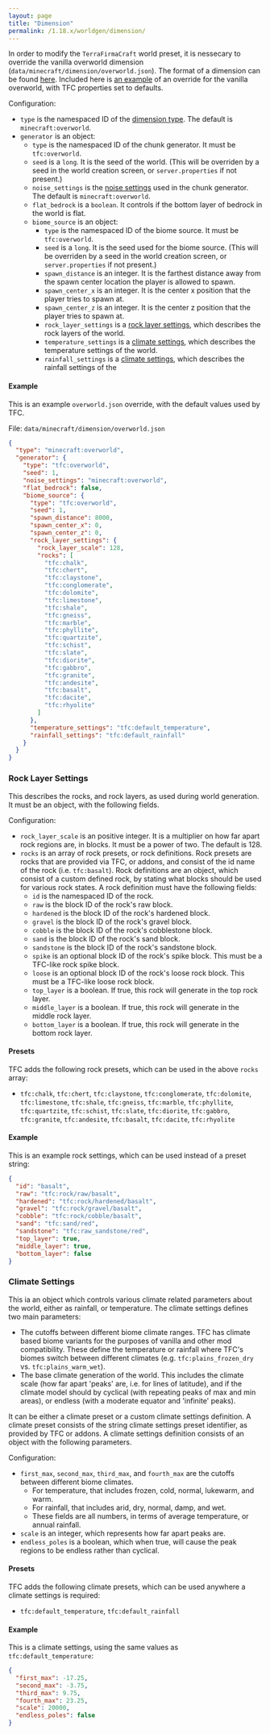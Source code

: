 ```yaml
---
layout: page
title: "Dimension"
permalink: /1.18.x/worldgen/dimension/
---
```


In order to modify the `TerraFirmaCraft` world preset, it is nessecary to override the vanilla overworld dimension (`data/minecraft/dimension/overworld.json`). The format of a dimension can be found [here](https://minecraft.fandom.com/wiki/Custom_dimension#Dimension_syntax). Included here is [an example](#example) of an override for the vanilla overworld, with TFC properties set to defaults.

Configuration:

- `type` is the namespaced ID of the [dimension type](https://minecraft.fandom.com/wiki/Custom_dimension#Dimension_type). The default is `minecraft:overworld`.
- `generator` is an object:
    - `type` is the namespaced ID of the chunk generator. It must be `tfc:overworld`.
    - `seed` is a `long`. It is the seed of the world. (This will be overriden by a seed in the world creation screen, or `server.properties` if not present.)
    - `noise_settings` is the [noise settings](https://minecraft.fandom.com/wiki/Custom_world_generation#Noise_settings) used in the chunk generator. The default is `minecraft:overworld`.
    - `flat_bedrock` is a `boolean`. It controls if the bottom layer of bedrock in the world is flat.
    - `biome_source` is an object:
        - `type` is the namespaced ID of the biome source. It must be `tfc:overworld`.
        - `seed` is a `long`. It is the seed used for the biome source. (This will be overriden by a seed in the world creation screen, or `server.properties` if not present.)
        - `spawn_distance` is an integer. It is the farthest distance away from the spawn center location the player is allowed to spawn.
        - `spawn_center_x` is an integer. It is the center x position that the player tries to spawn at.
        - `spawn_center_z` is an integer. It is the center z position that the player tries to spawn at.
        - `rock_layer_settings` is a [rock layer settings](#rock-layer-settings), which describes the rock layers of the world.
        - `temperature_settings` is a [climate settings](#climate-settings), which describes the temperature settings of the world.
        - `rainfall_settings` is a [climate settings](#climate-settings), which describes the rainfall settings of the


#### Example

This is an example `overworld.json` override, with the default values used by TFC.

File: `data/minecraft/dimension/overworld.json`
```json
{
  "type": "minecraft:overworld",
  "generator": {
    "type": "tfc:overworld",
    "seed": 1,
    "noise_settings": "minecraft:overworld",
    "flat_bedrock": false,
    "biome_source": {
      "type": "tfc:overworld",
      "seed": 1,
      "spawn_distance": 8000,
      "spawn_center_x": 0,
      "spawn_center_z": 0,
      "rock_layer_settings": {
        "rock_layer_scale": 128,
        "rocks": [
          "tfc:chalk",
          "tfc:chert",
          "tfc:claystone",
          "tfc:conglomerate",
          "tfc:dolomite",
          "tfc:limestone",
          "tfc:shale",
          "tfc:gneiss",
          "tfc:marble",
          "tfc:phyllite",
          "tfc:quartzite",
          "tfc:schist",
          "tfc:slate",
          "tfc:diorite",
          "tfc:gabbro",
          "tfc:granite",
          "tfc:andesite",
          "tfc:basalt",
          "tfc:dacite",
          "tfc:rhyolite"
        ]
      },
      "temperature_settings": "tfc:default_temperature",
      "rainfall_settings": "tfc:default_rainfall"
    }
  }
}
```

### Rock Layer Settings

This describes the rocks, and rock layers, as used during world generation. It must be an object, with the following fields.

Configuration:

- `rock_layer_scale` is an positive integer. It is a multiplier on how far apart rock regions are, in blocks. It must be a power of two. The default is 128.
- `rocks` is an array of rock presets, or rock definitions. Rock presets are rocks that are provided via TFC, or addons, and consist of the id name of the rock (i.e. `tfc:basalt`). Rock definitions are an object, which consist of a custom defined rock, by stating what blocks should be used for various rock states. A rock definition must have the following fields:
    - `id` is the namespaced ID of the rock.
    - `raw` is the block ID of the rock's raw block.
    - `hardened` is the block ID of the rock's hardened block.
    - `gravel` is the block ID of the rock's gravel block.
    - `cobble` is the block ID of the rock's cobblestone block.
    - `sand` is the block ID of the rock's sand block.
    - `sandstone` is the block ID of the rock's sandstone block.
    - `spike` is an optional block ID of the rock's spike block. This must be a TFC-like rock spike block.
    - `loose` is an optional block ID of the rock's loose rock block. This must be a TFC-like loose rock block.
    - `top_layer` is a boolean. If true, this rock will generate in the top rock layer.
    - `middle_layer` is a boolean. If true, this rock will generate in the middle rock layer.
    - `bottom_layer` is a boolean. If true, this rock will generate in the bottom rock layer.

#### Presets

TFC adds the following rock presets, which can be used in the above `rocks` array:

- `tfc:chalk`, `tfc:chert`, `tfc:claystone`, `tfc:conglomerate`, `tfc:dolomite`, `tfc:limestone`, `tfc:shale`, `tfc:gneiss`, `tfc:marble`, `tfc:phyllite`, `tfc:quartzite`, `tfc:schist`, `tfc:slate`, `tfc:diorite`, `tfc:gabbro`, `tfc:granite`, `tfc:andesite`, `tfc:basalt`, `tfc:dacite`, `tfc:rhyolite`

#### Example

This is an example rock settings, which can be used instead of a preset string:

```json
{
  "id": "basalt",
  "raw": "tfc:rock/raw/basalt",
  "hardened": "tfc:rock/hardened/basalt",
  "gravel": "tfc:rock/gravel/basalt",
  "cobble": "tfc:rock/cobble/basalt",
  "sand": "tfc:sand/red",
  "sandstone": "tfc:raw_sandstone/red",
  "top_layer": true,
  "middle_layer": true,
  "bottom_layer": false
}
```

### Climate Settings

This ia an object which controls various climate related parameters about the world, either as rainfall, or temperature. The climate settings defines two main parameters:

- The cutoffs between different biome climate ranges. TFC has climate based biome variants for the purposes of vanilla and other mod compatibility. These define the temperature or rainfall where TFC's biomes switch between different climates (e.g. `tfc:plains_frozen_dry` vs. `tfc:plains_warm_wet`).
- The base climate generation of the world. This includes the climate scale (how far apart 'peaks' are, i.e. for lines of latitude), and if the climate model should by cyclical (with repeating peaks of max and min areas), or endless (with a moderate equator and 'infinite' peaks).

It can be either a climate preset or a custom climate settings definition. A climate preset consists of the string climate settings preset identifier, as provided by TFC or addons. A climate settings definition consists of an object with the following parameters.

Configuration:

- `first_max`, `second_max`, `third_max`, and `fourth_max` are the cutoffs between different biome climates.
  - For temperature, that includes frozen, cold, normal, lukewarm, and warm.
  - For rainfall, that includes arid, dry, normal, damp, and wet.
  - These fields are all numbers, in terms of average temperature, or annual rainfall.
- `scale` is an integer, which represents how far apart peaks are.
- `endless_poles` is a boolean, which when true, will cause the peak regions to be endless rather than cyclical.

#### Presets

TFC adds the following climate presets, which can be used anywhere a climate settings is required:

- `tfc:default_temperature`, `tfc:default_rainfall`


#### Example

This is a climate settings, using the same values as `tfc:default_temperature`:

```json
{
  "first_max": -17.25,
  "second_max": -3.75,
  "third_max": 9.75,
  "fourth_max": 23.25,
  "scale": 20000,
  "endless_poles": false
}
```
